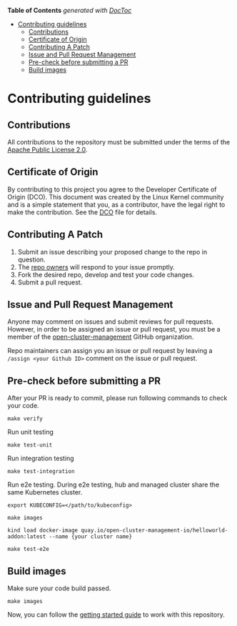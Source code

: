 <!-- START doctoc generated TOC please keep comment here to allow auto update -->
<!-- DON'T EDIT THIS SECTION, INSTEAD RE-RUN doctoc TO UPDATE -->
**Table of Contents**  *generated with [DocToc](https://github.com/thlorenz/doctoc)*

- [Contributing guidelines](#contributing-guidelines)
  - [Contributions](#contributions)
  - [Certificate of Origin](#certificate-of-origin)
  - [Contributing A Patch](#contributing-a-patch)
  - [Issue and Pull Request Management](#issue-and-pull-request-management)
  - [Pre-check before submitting a PR](#pre-check-before-submitting-a-pr)
  - [Build images](#build-images)

<!-- END doctoc generated TOC please keep comment here to allow auto update -->

# Contributing guidelines

## Contributions

All contributions to the repository must be submitted under the terms of the [Apache Public License 2.0](https://www.apache.org/licenses/LICENSE-2.0).

## Certificate of Origin

By contributing to this project you agree to the Developer Certificate of
Origin (DCO). This document was created by the Linux Kernel community and is a
simple statement that you, as a contributor, have the legal right to make the
contribution. See the [DCO](DCO) file for details.

## Contributing A Patch

1. Submit an issue describing your proposed change to the repo in question.
2. The [repo owners](OWNERS) will respond to your issue promptly.
3. Fork the desired repo, develop and test your code changes.
4. Submit a pull request.

## Issue and Pull Request Management

Anyone may comment on issues and submit reviews for pull requests. However, in
order to be assigned an issue or pull request, you must be a member of the
[open-cluster-management](https://github.com/open-cluster-management) GitHub organization.

Repo maintainers can assign you an issue or pull request by leaving a
`/assign <your Github ID>` comment on the issue or pull request.

## Pre-check before submitting a PR

After your PR is ready to commit, please run following commands to check your code.

```shell
make verify
```

Run unit testing
```shell
make test-unit
```

Run integration testing
```shell
make test-integration
```

Run e2e testing. During e2e testing, hub and managed cluster share the same Kubernetes cluster.
```shell
export KUBECONFIG=</path/to/kubeconfig>

make images

kind load docker-image quay.io/open-cluster-management-io/helloworld-addon:latest --name {your cluster name}

make test-e2e
```

## Build images

Make sure your code build passed.

```shell
make images
```

Now, you can follow the [getting started guide](./README.md#getting-started) to work with this repository.